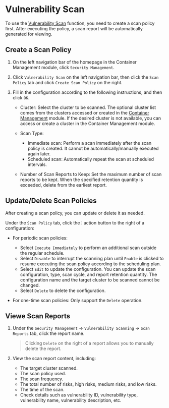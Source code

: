 # Vulnerability Scan

To use the [Vulnerability Scan](intro.md) function, you need to create a scan policy first. After executing the policy, a scan report will be automatically generated for viewing.

## Create a Scan Policy

1. On the left navigation bar of the homepage in the Container Management module, click `Security Management`.

    <!--![Security Management](../../images/security01.png)-->

2. Click `Vulnerability Scan` on the left navigation bar, then click the `Scan Policy` tab and click `Create Scan Policy` on the right.

    <!--![Security Management](../../images/security01.png)-->

3. Fill in the configuration according to the following instructions, and then click `OK`.

    - Cluster: Select the cluster to be scanned. The optional cluster list comes from the clusters accessed or created in the [Container Management](../kpanda/intro/what.md) module. If the desired cluster is not available, you can access or create a cluster in the Container Management module.
    - Scan Type:

        - Immediate scan: Perform a scan immediately after the scan policy is created. It cannot be automatically/manually executed again later.
        - Scheduled scan: Automatically repeat the scan at scheduled intervals.

    - Number of Scan Reports to Keep: Set the maximum number of scan reports to be kept. When the specified retention quantity is exceeded, delete from the earliest report.

    <!--![Security Management](../../images/security01.png)-->

## Update/Delete Scan Policies

After creating a scan policy, you can update or delete it as needed.

Under the `Scan Policy` tab, click the `ⵗ` action button to the right of a configuration:

- For periodic scan policies:

    - Select `Execute Immediately` to perform an additional scan outside the regular schedule.
    - Select `Disable` to interrupt the scanning plan until `Enable` is clicked to resume executing the scan policy according to the scheduling plan.
    - Select `Edit` to update the configuration. You can update the scan configuration, type, scan cycle, and report retention quantity. The configuration name and the target cluster to be scanned cannot be changed.
    - Select `Delete` to delete the configuration.

- For one-time scan policies: Only support the `Delete` operation.

    <!--![Security Management](../../images/security01.png)-->

## Viewe Scan Reports

1. Under the `Security Management` -> `Vulnerability Scanning` -> `Scan Reports` tab, click the report name.

    > Clicking `Delete` on the right of a report allows you to manually delete the report.

    <!--![Security Management](../../images/security01.png)-->

2. View the scan report content, including:

    - The target cluster scanned.
    - The scan policy used.
    - The scan frequency.
    - The total number of risks, high risks, medium risks, and low risks.
    - The time of the scan.
    - Check details such as vulnerability ID, vulnerability type, vulnerability name, vulnerability description, etc.

    <!--![Security Management](../../images/security01.png)-->